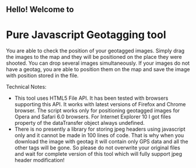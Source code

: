 <h2>Hello! Welcome to</h2> 
<h1>Pure Javascript Geotagging tool</h1>
<p>You are able to check the position of your geotagged images. Simply drag the images to the map and they will be positioned on the place they were shooted. You can drop several images simultaneously. If your images do not have a geotag, you are able to position them on the map and save the image with position stored in the file.</p>
<p>Technical Notes:</p> 
<ul>
	<li>This tool uses HTML5 File API. It has been tested with browsers supporting this API. It works with latest versions of Firefox and Chrome browser. The script works only for positioning geotagged images for Opera and Safari 6.0 browsers. For Internet Explorer 10 I got files property of the dataTransfer object always undefined.</li>
 	<li>There is no presently a library for storing jpeg headers using javascript only and it cannot be made in 100 lines of code. That is why when you download the image with geotag it will contain only GPS data and all the other tags will be gone. So please do not overwrite your original files and wait for complete version of this tool which will fully support jpeg header modification!</li>
</ul>
<br /><br /><br /><br />